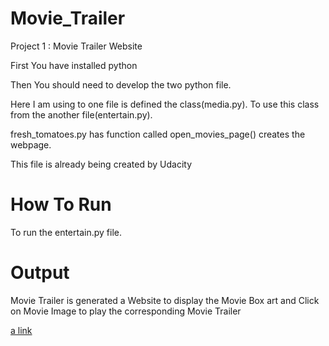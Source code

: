 # Movie_Trailer
Project 1 : Movie Trailer Website

First You have installed python

Then You should need to develop the two python file. 

Here I am using to one file is defined the class(media.py). To use this class from the another file(entertain.py).

fresh_tomatoes.py has function called open_movies_page() creates the webpage.

This file is already being created by Udacity

# How To Run

To run the entertain.py file.

# Output

Movie Trailer is generated a Website to display the Movie Box art and Click on Movie Image to play the corresponding Movie Trailer

[a link](file:///C:/Users/Ravi/Downloads/UdacityWok/FullStackLesson/movie/fresh_tomatoes.html)
